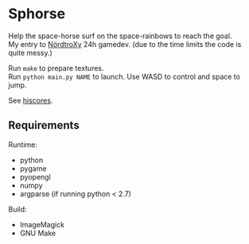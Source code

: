 Sphorse
=======

Help the space-horse surf on the space-rainbows to reach the goal.<br/>
My entry to [NördtroXy](https://nitroxy.com/) 24h gamedev. (due to the time limits the code is quite messy.)


Run `make` to prepare textures.<br/>
Run `python main.py NAME` to launch. Use WASD to control and space to jump.

See [hiscores](https://static.sidvind.com/2011/sphorse/).

Requirements
------------

Runtime:

* python
* pygame
* pyopengl
* numpy
* argparse (if running python < 2.7)

Build:

 * ImageMagick
 * GNU Make

